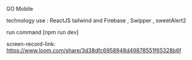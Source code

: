 GO Mobile

technology use : ReactJS tailwind and Firebase , Swipper , sweetAlert2

run command [npm run dev]

screen-record-link: https://www.loom.com/share/3d38dfc6958948d49878551f65328b6f